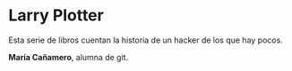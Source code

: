# Larry Plotter

Esta serie de libros cuentan la historia de un hacker de los que hay pocos.

**María Cañamero**, alumna de git.